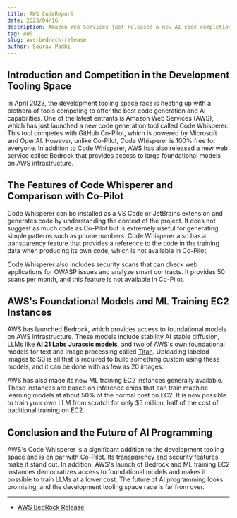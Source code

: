 ```yaml
---
title: AWS CodeReport
date: 2023/04/16
description: Amazon Web Services just released a new AI code completion tool called AWS CodeWhisperer.
tag: AWS
slug: aws-bedrock-release
author: Sourav Padhi
---
```

## Introduction and Competition in the Development Tooling Space

In April 2023, the development tooling space race is heating up with a plethora of tools competing to offer the best code generation and AI capabilities. One of the latest entrants is Amazon Web Services (AWS), which has just launched a new code generation tool called Code Whisperer. This tool competes with GitHub Co-Pilot, which is powered by Microsoft and OpenAI. However, unlike Co-Pilot, Code Whisperer is 100% free for everyone. In addition to Code Whisperer, AWS has also released a new web service called Bedrock that provides access to large foundational models on AWS infrastructure.

## The Features of Code Whisperer and Comparison with Co-Pilot

Code Whisperer can be installed as a VS Code or JetBrains extension and generates code by understanding the context of the project. It does not suggest as much code as Co-Pilot but is extremely useful for generating simple patterns such as phone numbers. Code Whisperer also has a transparency feature that provides a reference to the code in the training data when producing its own code, which is not available in Co-Pilot.

Code Whisperer also includes security scans that can check web applications for OWASP issues and analyze smart contracts. It provides 50 scans per month, and this feature is not available in Co-Pilot.

## AWS's Foundational Models and ML Training EC2 Instances

AWS has launched Bedrock, which provides access to foundational models on AWS infrastructure. These models include stability AI stable diffusion, LLMs like **AI 21 Labs Jurassic models**, and two of AWS's own foundational models for text and image processing called [Titan](https://aws.amazon.com/bedrock/titan/). Uploading labeled images to S3 is all that is required to build something custom using these models, and it can be done with as few as 20 images.

AWS has also made its new ML training EC2 instances generally available. These instances are based on inference chips that can train machine learning models at about 50% of the normal cost on EC2. It is now possible to train your own LLM from scratch for only $5 million, half of the cost of traditional training on EC2.

## Conclusion and the Future of AI Programming

AWS's Code Whisperer is a significant addition to the development tooling space and is on par with Co-Pilot. Its transparency and security features make it stand out. In addition, AWS's launch of Bedrock and ML training EC2 instances democratizes access to foundational models and makes it possible to train LLMs at a lower cost. The future of AI programming looks promising, and the development tooling space race is far from over.

---
- [AWS BedRock Release](https://aws.amazon.com/bedrock/)